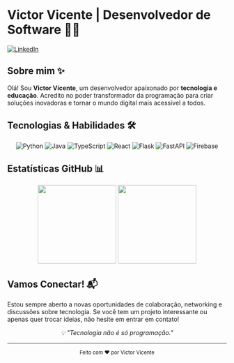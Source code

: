 # Victor Vicente | Desenvolvedor de Software 👨‍💻

[![LinkedIn](https://img.shields.io/badge/LinkedIn-0077B5?style=for-the-badge&logo=linkedin&logoColor=white)](https://www.linkedin.com/in/victor-vicente-44093415a/)

## Sobre mim ✨

Olá! Sou **Victor Vicente**, um desenvolvedor apaixonado por **tecnologia e educação**. Acredito no poder transformador da programação para criar soluções inovadoras e tornar o mundo digital mais acessível a todos.

## Tecnologias & Habilidades 🛠️

<div align="center">
  
![Python](https://img.shields.io/badge/Python-3776AB?style=for-the-badge&logo=python&logoColor=white)
![Java](https://img.shields.io/badge/Java-ED8B00?style=for-the-badge&logo=openjdk&logoColor=white)
![TypeScript](https://img.shields.io/badge/TypeScript-3178C6?style=for-the-badge&logo=typescript&logoColor=white)
![React](https://img.shields.io/badge/React-61DAFB?style=for-the-badge&logo=react&logoColor=black)
![Flask](https://img.shields.io/badge/Flask-000000?style=for-the-badge&logo=flask&logoColor=white)
![FastAPI](https://img.shields.io/badge/FastAPI-009688?style=for-the-badge&logo=fastapi&logoColor=white)
![Firebase](https://img.shields.io/badge/Firebase-FFCA28?style=for-the-badge&logo=firebase&logoColor=black)

</div>

## Estatísticas GitHub 📊

<div align="center">
  <img height="180em" src="https://github-readme-stats.vercel.app/api?username=victorviccente&show_icons=true&theme=tokyonight&count_private=true&include_all_commits=true" />
  <img height="180em" src="https://github-readme-stats.vercel.app/api/top-langs/?username=victorviccente&theme=tokyonight&layout=compact" />
</div>


## Vamos Conectar! 📬

Estou sempre aberto a novas oportunidades de colaboração, networking e discussões sobre tecnologia. Se você tem um projeto interessante ou apenas quer trocar ideias, não hesite em entrar em contato!

<div align="center">
  <i>💡 "Tecnologia não é só programação."</i>
</div>

---

<div align="center">
  <sub>Feito com ❤️ por Victor Vicente</sub>
</div>

